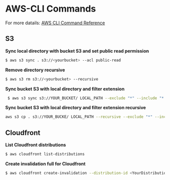 # AWS-CLI Commands
For more datails: [AWS CLI Command Reference](https://docs.aws.amazon.com/cli/latest/index.html)
## S3
**Sync local directory with bucket S3 and set public read permission**
```sh
$ aws s3 sync . s3://<yourbucket> --acl public-read
```
**Remove directory recursive**
```sh
$ aws s3 rm s3://<yourbucket> --recursive
```
**Sync bucket S3 with local directory and filter extension**
```sh
 $ aws s3 sync s3://YOUR_BUCKET/ LOCAL_PATH --exclude "*" --include "*.jpg"
```
**Sync bucket S3 with local directory and filter extension recursive**
```sh
aws s3 cp . s3://YOUR_BUCKE/ LOCAL_PATH --recursive --exclude "*" --include "*.jpg"
```
## Cloudfront
**List Cloudfront distributions**
```sh
$ aws cloudfront list-distributions
```
**Create invalidation full for Cloudfront**
```sh
$ aws cloudfront create-invalidation --distribution-id <YourDistributionID> --paths "/*"
```
